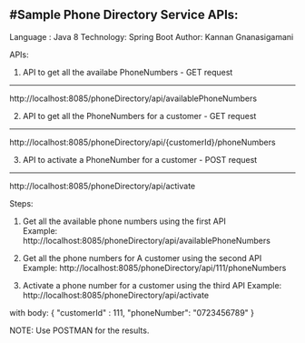 #Sample Phone Directory Service APIs:
------------------------------------

Language : Java 8
Technology: Spring Boot
Author: Kannan Gnanasigamani


APIs:

1) API to get all the availabe PhoneNumbers - GET request
---------------------------------------------------------
http://localhost:8085/phoneDirectory/api/availablePhoneNumbers

2) API to get all the PhoneNumbers for a customer - GET request
---------------------------------------------------------------
http://localhost:8085/phoneDirectory/api/{customerId}/phoneNumbers

3) API to activate a PhoneNumber for a customer - POST request
--------------------------------------------------------------
http://localhost:8085/phoneDirectory/api/activate


Steps:
1) Get all the available phone numbers using the first API      
Example: http://localhost:8085/phoneDirectory/api/availablePhoneNumbers

2) Get all the phone numbers for A customer using the second API
Example: http://localhost:8085/phoneDirectory/api/111/phoneNumbers

3) Activate a phone number for a customer using the third API
Example:  http://localhost:8085/phoneDirectory/api/activate

with body: 
{
"customerId" : 111,
"phoneNumber": "0723456789"
}


NOTE: Use POSTMAN for the results.
